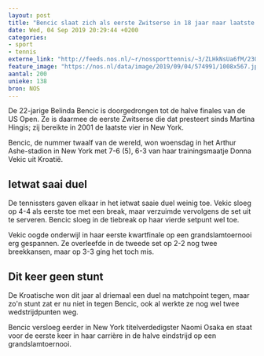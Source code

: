 ```yaml
---
layout: post
title: "Bencic slaat zich als eerste Zwitserse in 18 jaar naar laatste vier US Open"
date: Wed, 04 Sep 2019 20:29:44 +0200
categories: 
- sport 
- tennis 
externe_link: "http://feeds.nos.nl/~r/nossporttennis/~3/ZLHkNsUa6fM/2300361"
feature_image: "https://nos.nl/data/image/2019/09/04/574991/1008x567.jpg"
aantal: 200
unieke: 138
bron: NOS
---
```


<p>De 22-jarige Belinda Bencic is doorgedrongen tot de halve finales van de US Open. Ze is daarmee de eerste Zwitserse die dat presteert sinds Martina Hingis; zij bereikte in 2001 de laatste vier in New York.</p>
<p>Bencic, de nummer twaalf van de wereld, won woensdag in het Arthur Ashe-stadion in New York met 7-6 (5), 6-3 van haar trainingsmaatje Donna Vekic uit Kroatië.</p>
<h2>Ietwat saai duel</h2>
<p>De tennissters gaven elkaar in het ietwat saaie duel weinig toe. Vekic sloeg op 4-4 als eerste toe met een break, maar verzuimde vervolgens de set uit te serveren. Bencic sloeg in de tiebreak op haar vierde setpunt wel toe.</p>
<p>Vekic oogde onderwijl in haar eerste kwartfinale op een grandslamtoernooi erg gespannen. Ze overleefde in de tweede set op 2-2 nog twee breekkansen, maar op 3-3 ging het toch mis.</p>
<h2>Dit keer geen stunt</h2>
<p>De Kroatische won dit jaar al driemaal een duel na matchpoint tegen, maar zo'n stunt zat er nu niet in tegen Bencic, ook al werkte ze nog wel twee wedstrijdpunten weg.</p>
<p>Bencic versloeg eerder in New York titelverdedigster Naomi Osaka en staat voor de eerste keer in haar carrière in de halve eindstrijd op een grandslamtoernooi.</p><img src="http://feeds.feedburner.com/~r/nossporttennis/~4/ZLHkNsUa6fM" height="1" width="1" alt=""/>
